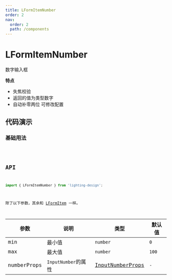 ```yaml
---
title: LFormItemNumber
order: 2
nav:
  order: 2
  path: /components
---
```


# LFormItemNumber

数字输入框

**特点**

- 失焦校验
- 返回的值为类型数字
- 自动补零两位 可修改配置

## 代码演示

### 基础用法

<code src='./demos/Demo2.tsx'>

## API

```ts
import { LFormItemNumber } from 'lighting-design';
```

除了以下参数，其余和 [LFormItem](/components/form-item#api) 一样。

| 参数 | 说明 | 类型 | 默认值 |
| --- | --- | --- | --- |
| min | 最小值 | `number` | `0` |
| max | 最大值 | `number` | `100` |
| numberProps | `InputNumber`的属性 | [InputNumberProps](https://4x.ant.design/components/input-number-cn/#API) | `-` |
